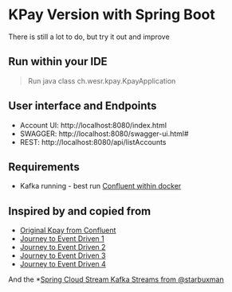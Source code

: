 # KPay Version with Spring Boot

There is still a lot to do, but try it out and improve

## Run within your IDE

> Run java class  ch.wesr.kpay.KpayApplication 

 ## User interface and Endpoints
 - Account UI: http://localhost:8080/index.html
 - SWAGGER: http://localhost:8080/swagger-ui.html# 
 - REST: http://localhost:8080/api/listAccounts

## Requirements
 - Kafka running - best run [Confluent within docker](https://docs.confluent.io/current/quickstart/ce-docker-quickstart.html)

## Inspired by and copied from

* [Original Kpay from Confluent](https://github.com/confluentinc/demo-scene/tree/master/scalable-payment-processing)
* [Journey to Event Driven 1](https://www.confluent.io/blog/journey-to-event-driven-part-1-why-event-first-thinking-changes-everything)
* [Journey to Event Driven 2](https://www.confluent.io/blog/journey-to-event-driven-part-2-programming-models-event-driven-architecture)
* [Journey to Event Driven 3](https://www.confluent.io/blog/journey-to-event-driven-part-3-affinity-between-events-streams-serverless)
* [Journey to Event Driven 4](https://www.confluent.io/blog/journey-to-event-driven-part-4-four-pillars-of-event-streaming-microservices)

And the 
*[Spring Cloud Stream Kafka Streams from @starbuxman](https://www.youtube.com/watch?v=YPDzcmqwCNo)
